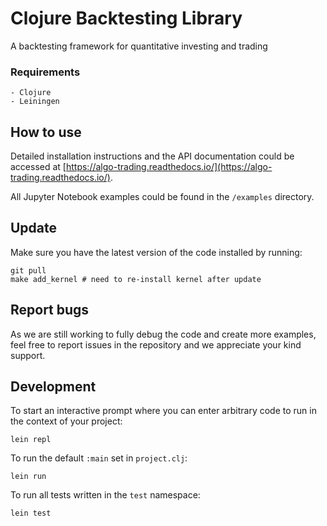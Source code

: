 # Clojure Backtesting Library

A backtesting framework for quantitative investing and trading

### Requirements

```
- Clojure
- Leiningen
```
## How to use

Detailed installation instructions and the API documentation could be accessed at [https://algo-trading.readthedocs.io/](https://algo-trading.readthedocs.io/).

All Jupyter Notebook examples could be found in the `/examples` directory.


## Update

Make sure you have the latest version of the code installed by running:
```
git pull
make add_kernel # need to re-install kernel after update
```

## Report bugs

As we are still working to fully debug the code and create more examples, feel free to report issues in the repository and we appreciate your kind support.  

## Development

To start an interactive prompt where you can enter arbitrary code to run in the context of your project:
```
lein repl
```
To run the default `:main` set in `project.clj`:
```
lein run
```
To run all tests written in the `test` namespace:
```
lein test
```



